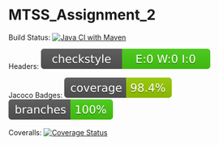 # MTSS_Assignment_2

Build Status: [![Java CI with Maven](https://github.com/GiacomoPesenato/MTSS_Assignment_2/actions/workflows/build.yml/badge.svg)](https://github.com/GiacomoPesenato/MTSS_Assignment_2/actions/workflows/build.yml)

Headers: ![headers](.github/badges/checkstyle-result.svg)

Jacoco Badges: ![Coverage](.github/badges/jacoco.svg) ![branches](.github/badges/branches.svg)

Coveralls: [![Coverage Status](https://coveralls.io/repos/github/GiacomoPesenato/MTSS_2_Assignment/badge.svg?branch=master)](https://coveralls.io/github/GiacomoPesenato/MTSS_2_Assignment?branch=master)
